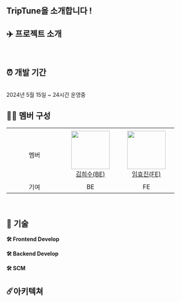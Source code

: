 ## TripTune을 소개합니다 ! 

## ✈️ 프로젝트 소개


<br>

## ⏰ 개발 기간
<br>
2024년 5월 15일 ~ 24시간 운영중

<br>

## 👩‍💻 멤버 구성
<table>
<tr height="140px">
    <td align="center" width="130px">
        멤버
    </td>
    <td align="center" width="130px">
        <a href="https://github.com/ulsandonghun"><img height="100px" width="100px" src="https://avatars.githubusercontent.com/soyamilk0705"/></a>
        <br />
        <a href="https://github.com/soyamilk0705">김희수(BE)</a>
    </td>
    <td align="center" width="130px">
        <a href="https://github.com/hyo814"><img height="100px" width="100px" src="https://avatars.githubusercontent.com/hyo814"/></a>
        <br />
        <a href="https://github.com/hyo814">임효진(FE)</a>
    </td>
</tr>
<tr>
    <td align="center" width="130px">
        기여
    </td>
    <td align="center" width="130px">
        BE
    </td>
    <td align="center" width="130px">
        FE
    </td>
</tr>
</table>


<br>

## 📌 기술
**🛠 Frontend Develop** <br>


 **🛠 Backend Develop** <br>

 
**🛠 SCM** <br>


## ☄️아키텍쳐

